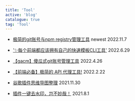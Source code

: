 ```yaml
---
title: 'Tool'
active: 'blog'
catalogue: true
tag: 'Tool'
---
```

- [极简的git账号与npm registry管理工具](./libs/gnrm)  <Tag color='#5a810d'>newest</Tag> <Tag>2022.11.7</Tag> 

- ['✨每个前端都应该拥有自己的快速模板CLI工具'](./libs/mangosteen)  <Tag>2022.6.29</Tag> 

- [【gacm】傻瓜式git账号管理工具](./libs/gacm)  <Tag>2022.4.26</Tag> 

- [【前端必备】极简的 API 代理工具!](./libs/apiProxy)  <Tag>2022.2.22</Tag> 

- [谷歌插件思维导图整理](./libs/chrome)  <Tag>2021.11.30</Tag> 

- [插件一键去水印，岂不妙哉！](./libs/clear)  <Tag>2021.8.1</Tag> 
